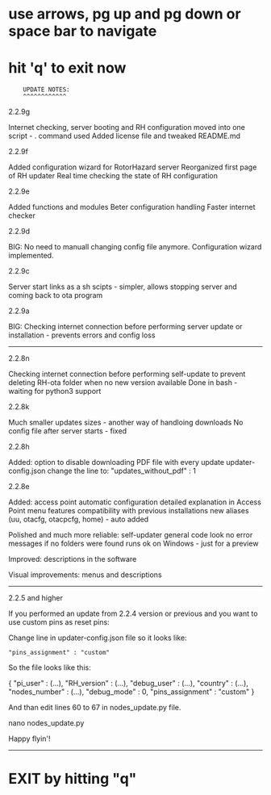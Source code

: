 # use arrows, pg up and pg down or space bar to navigate
# hit 'q' to exit now


		UPDATE NOTES:
		^^^^^^^^^^^^


2.2.9g

Internet checking, server booting and RH configuration 
moved into one script - . command used
Added license file and tweaked README.md


2.2.9f

Added configuration wizard for RotorHazard server
Reorganized first page of RH updater 
Real time checking the state of RH configuration


2.2.9e

Added functions and modules
Beter configuration handling
Faster internet checker


2.2.9d

BIG: No need to manuall changing config file anymore.
Configuration wizard implemented.


2.2.9c

Server start links as a sh scipts - simpler, 
allows stopping server and coming back to ota program


2.2.9a

BIG: Checking internet connection before performing server update
or installation - prevents errors and config loss

_________________________________________________________________

2.2.8n

Checking internet connection before performing self-update
to prevent deleting RH-ota folder when no new version available
Done in bash - waiting for python3 support

2.2.8k

Much smaller updates sizes - another way of handloing downloads
No config file after server starts - fixed

2.2.8h

Added:
option to disable downloading PDF file with every update
updater-config.json
change the line to: 
	"updates_without_pdf" : 1

2.2.8e

Added:
access point automatic configuration
detailed explanation in Access Point menu
features compatibility with previous installations
new aliases (uu, otacfg, otacpcfg, home) - auto added

Polished and much more reliable:
self-updater
general code look
no error messages if no folders were found
runs ok on Windows - just for a preview 

Improved:
descriptions in the software

Visual improvements:
menus and descriptions

_________________________________________________________________


2.2.5 and higher

If you performed an update from 2.2.4 version or previous 
and you want to use custom pins as reset pins:

Change line in updater-config.json file so it looks like:

	"pins_assignment" : "custom"

So the file looks like this:

{
	"pi_user" : (...),
	"RH_version" : (...),
	"debug_user" : (...),
	"country" : (...),
	"nodes_number" : (...),
	"debug_mode" : 0,
	"pins_assignment" : "custom"
}

And than edit lines 60 to 67 in nodes_update.py file.

nano nodes_update.py

Happy flyin'!

_________________________________________________________________


# EXIT by hitting "q" 
